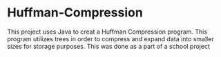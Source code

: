 # Huffman-Compression
 This project uses Java to creat a Huffman Compression program. This program utilizes trees in order to compress and expand data into smaller sizes for storage purposes. This was done as a part of a school project
